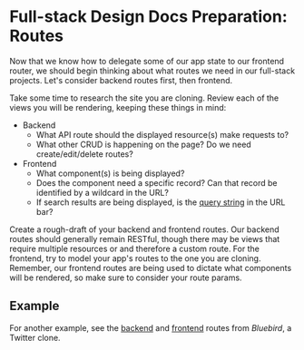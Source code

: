 # Full-stack Design Docs Preparation: Routes

Now that we know how to delegate some of our app state to our frontend router, we should begin thinking about what routes we need in our full-stack projects. Let's consider backend routes first, then frontend.

Take some time to research the site you are cloning. Review each of the views you will be rendering, keeping these things in mind:
- Backend
  - What API route should the displayed resource(s) make requests to?
  - What other CRUD is happening on the page? Do we need create/edit/delete routes?
- Frontend
  - What component(s) is being displayed?
  - Does the component need a specific record? Can that record be identified by a wildcard in the URL?
  - If search results are being displayed, is the [query string][query-string] in the URL bar?

[query-string]: https://en.wikipedia.org/wiki/Query_string

Create a rough-draft of your backend and frontend routes. Our backend routes should generally remain RESTful, though there may be views that require multiple resources or  and therefore a custom route. For the frontend, try to model your app's routes to the one you are cloning. Remember, our frontend routes are being used to dictate what components will be rendered, so make sure to consider your route params.

## Example

For another example, see the [backend][bluebird-backend] and [frontend][bluebird-frontend] routes from _Bluebird_, a Twitter clone.

[bluebird-backend]: https://github.com/appacademy/bluebird/wiki/backend-routes
[bluebird-frontend]: https://github.com/appacademy/bluebird/wiki/frontend-routes